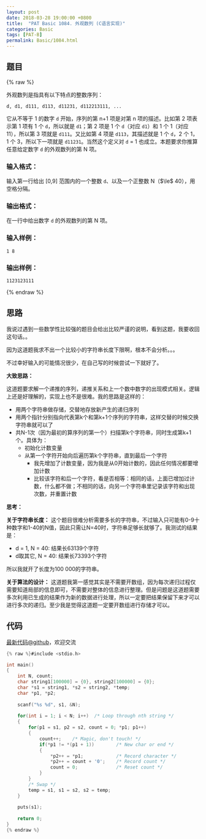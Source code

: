 ```yaml
---
layout: post
date: 2018-03-28 19:00:00 +0800
title:  "PAT Basic 1084. 外观数列 (C语言实现)"
categories: Basic
tags: [PAT-B]
permalink: Basic/1084.html
---
```


## 题目

{% raw %}<div class="ques-view"><p>外观数列是指具有以下特点的整数序列：</p>
<pre><code>d, d1, d111, d113, d11231, d112213111, ...
</code></pre><p>它从不等于 1 的数字 <code>d</code> 开始，序列的第 n+1 项是对第 n 项的描述。比如第 2 项表示第 1 项有 1 个 <code>d</code>，所以就是 <code>d1</code>；第 2 项是 1 个 <code>d</code>（对应 <code>d1</code>）和 1 个 1（对应 11），所以第 3 项就是 <code>d111</code>。又比如第 4 项是 <code>d113</code>，其描述就是 1 个 <code>d</code>，2 个 1，1 个 3，所以下一项就是 <code>d11231</code>。当然这个定义对 <code>d</code> = 1 也成立。本题要求你推算任意给定数字 <code>d</code> 的外观数列的第 N 项。</p>
<h3 id="-">输入格式：</h3>
<p>输入第一行给出 [0,9] 范围内的一个整数 <code>d</code>、以及一个正整数 N（<span>$\le$</span> 40），用空格分隔。</p>
<h3 id="-">输出格式：</h3>
<p>在一行中给出数字 <code>d</code> 的外观数列的第 N 项。</p>
<h3 id="-">输入样例：</h3>
<pre><code class="lang-in">1 8
</code></pre>
<h3 id="-">输出样例：</h3>
<pre><code class="lang-out">1123123111
</code></pre>
</div>{% endraw %}

## 思路

我说过遇到一些数学性比较强的题目会给出比较严谨的说明，看到这题，我要收回这句话。。

因为这道题我求不出一个比较小的字符串长度下限啊，根本不会分析。。。

不过幸好输入的可能情况很少，在自己写的时候尝试一下就好了。

**大致思路：**

这道题要求解一个递推的序列，递推关系和上一个数中数字的出现模式相关。逻辑上还是好理解的，实现上也不是很难。我的思路是这样的：

- 用两个字符串做存储，交替地存放新产生的递归序列
- 用两个指针分别指向代表第k个和第k+1个序列的字符串，这样交替的时候交换字符串就可以了
- 共N-1次（因为最初的算序列的第一个）扫描第k个字符串，同时生成第k+1个。具体为：
  - 初始化计数变量
  - 从第一个字符开始向后遍历第k个字符串，直到最后一个字符
    - 我先增加了计数变量，因为我是从0开始计数的，因此任何情况都要增加计数
    - 比较该字符和后一个字符，看是否相等：相同的话，上面已增加过计数，什么都不做；不相同的话，向另一个字符串里记录该字符和出现次数，并重置计数


**思考：**

**关于字符串长度：** 这个题目很难分析需要多长的字符串，不过输入只可能有0-9十种数字和1-40的N值，因此只需让N=40时，字符串足够长就够了。我测试的结果是：

- d = 1, N = 40: 结果长63139个字符
- d取其它, N = 40: 结果长73393个字符

所以我就开了长度为100 000的字符串。

**关于算法的设计：** 这道题我第一感觉其实是不需要开数组，因为每次递归过程仅需要知道局部的信息即可，不需要对整体的信息进行整理。但是问题是这道题需要多次利用已生成的结果作为新的数据进行处理，所以一定要把结果保留下来才可以进行多次的递归。至少我是觉得这道题一定要开数组进行存储才可以。

## 代码

[最新代码@github](https://github.com/OliverLew/PAT/blob/master/PATBasic/1084.c)，欢迎交流
```c
{% raw %}#include <stdio.h>

int main()
{
    int N, count;
    char string1[100000] = {0}, string2[100000] = {0};
    char *s1 = string1, *s2 = string2, *temp;
    char *p1, *p2;
    
    scanf("%s %d", s1, &N);
    
    for(int i = 1; i < N; i++)  /* Loop through nth string */
    {
        for(p1 = s1, p2 = s2, count = 0; *p1; p1++)
        {
            count++;    /* Magic, don't touch! */
            if(*p1 != *(p1 + 1))        /* New char or end */
            {
                *p2++ = *p1;            /* Record character */
                *p2++ = count + '0';    /* Record count */
                count = 0;              /* Reset count */
            }
        }
        /* Swap */
        temp = s1, s1 = s2, s2 = temp;
    }
    
    puts(s1);
    
    return 0;
}
{% endraw %}
```